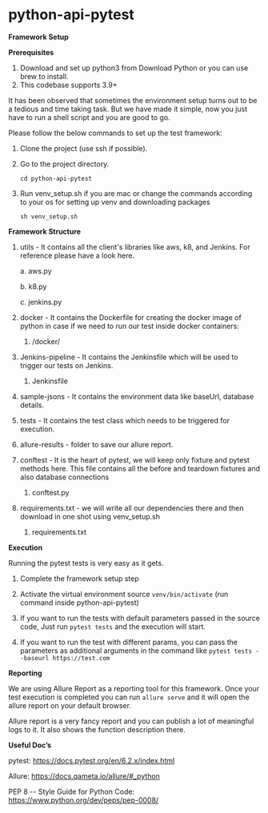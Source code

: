 # python-api-pytest

**Framework Setup**

**Prerequisites**

1. Download and set up python3 from Download Python or you can use brew to install.
2. This codebase supports 3.9+

It has been observed that sometimes the environment setup turns out to be a tedious and time taking task. But we have
made it simple, now you just have to run a shell script and you are good to go.

Please follow the below commands to set up the test framework:

1. Clone the project (use ssh if possible).


2. Go to the project directory.

   `cd python-api-pytest`


3. Run venv_setup.sh if you are mac or change the commands according to your os for setting up venv and downloading
   packages

   `sh venv_setup.sh`

**Framework Structure**

1. utils - It contains all the client's libraries like aws, k8, and Jenkins. For reference please have a look here.

   a. aws.py

   b. k8.py

   c. jenkins.py


2. docker - It contains the Dockerfile for creating the docker image of python in case if we need to run our test inside
   docker containers:

    1. /docker/


3. Jenkins-pipeline - It contains the Jenkinsfile which will be used to trigger our tests on Jenkins.

    1. Jenkinsfile


4. sample-jsons - It contains the environment data like baseUrl, database details.


5. tests - It contains the test class which needs to be triggered for execution.


6. allure-results - folder to save our allure report.


7. conftest - It is the heart of pytest, we will keep only fixture and pytest methods here. This file contains all the
   before and teardown fixtures and also database connections

    1. conftest.py


8. requirements.txt - we will write all our dependencies there and then download in one shot using venv_setup.sh

    1. requirements.txt

**Execution**

Running the pytest tests is very easy as it gets.

1. Complete the framework setup step


2. Activate the virtual environment source `venv/bin/activate` (run command inside python-api-pytest)


3. If you want to run the tests with default parameters passed in the source code, Just run `pytest tests` and the
   execution will start.


4. If you want to run the test with different params, you can pass the parameters as additional arguments in the command
   like `pytest tests --baseurl https://test.com`

**Reporting**

We are using Allure Report as a reporting tool for this framework. Once your test execution is completed you can
run `allure serve` and it will open the allure report on your default browser.

Allure report is a very fancy report and you can publish a lot of meaningful logs to it. It also shows the function
description there.


**Useful Doc’s**

pytest: https://docs.pytest.org/en/6.2.x/index.html

Allure: https://docs.qameta.io/allure/#_python

PEP 8 -- Style Guide for Python Code: https://www.python.org/dev/peps/pep-0008/
